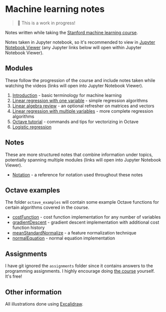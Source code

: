 # Machine learning notes

> 🚧 This is a work in progress!

Notes written while taking the [Stanford machine learning course](https://www.coursera.org/learn/machine-learning).

Notes taken in Jupyter notebook, so it's recommended to view in [Jupyter Notebook Viewer](https://nbviewer.jupyter.org/github/liamross/machine-learning-notes/tree/master/) (any Jupyter links below will open within Jupyter Notebook Viewer).

## Modules

These follow the progression of the course and include notes taken while watching the videos (links will open into Jupyter Notebook Viewer).

<!-- modules:startnum -->
1. [Introduction](https://nbviewer.jupyter.org/github/liamross/machine-learning-notes/blob/master/modules/1_introduction.ipynb) - basic terminology for machine learning
1. [Linear regression with one variable](https://nbviewer.jupyter.org/github/liamross/machine-learning-notes/blob/master/modules/2_linear_regression_with_one_variable.ipynb) - simple regression algorithms
1. [Linear algebra review](https://nbviewer.jupyter.org/github/liamross/machine-learning-notes/blob/master/modules/3_linear_algebra_review.ipynb) - an optional refresher on matrices and vectors
1. [Linear regression with multiple variables](https://nbviewer.jupyter.org/github/liamross/machine-learning-notes/blob/master/modules/4_linear_regression_with_multiple_variables.ipynb) - more complete regression algorithms
1. [Octave tutorial](https://nbviewer.jupyter.org/github/liamross/machine-learning-notes/blob/master/modules/5_octave_tutorial.ipynb) - commands and tips for vectorizing in Octave
1. [Logistic regression](https://nbviewer.jupyter.org/github/liamross/machine-learning-notes/blob/master/modules/6_logistic_regression.ipynb)
<!-- modules:endnum -->

## Notes

These are more structured notes that combine information under topics, potentially spanning multiple modules (links will open into Jupyter Notebook Viewer).

<!-- notes:start -->
- [Notation](https://nbviewer.jupyter.org/github/liamross/machine-learning-notes/blob/master/notes/notation.ipynb) - a reference for notation used throughout these notes
<!-- notes:end -->

## Octave examples

The folder `octave_examples` will contain some example Octave functions for certain algorithms covered in the course.

<!-- octave_examples:start -->
- [costFunction](https://github.com/liamross/machine-learning-notes/blob/master/octave_examples/costFunction.m) - cost function implementation for any number of variables
- [gradientDescent](https://github.com/liamross/machine-learning-notes/blob/master/octave_examples/gradientDescent.m) - gradient descent implementation with additional cost function history
- [meanStandardNormalize](https://github.com/liamross/machine-learning-notes/blob/master/octave_examples/meanStandardNormalize.m) - a feature normalization technique
- [normalEquation](https://github.com/liamross/machine-learning-notes/blob/master/octave_examples/normalEquation.m) - normal equation implementation
<!-- octave_examples:end -->

## Assignments

I have git ignored the `assignments` folder since it contains answers to the programming assignments. I highly encourage doing [the course](https://www.coursera.org/learn/machine-learning) yourself. It's free!

## Other information

All illustrations done using [Excalidraw](https://excalidraw.com/).